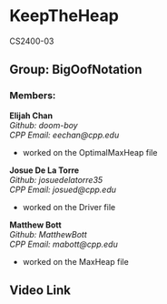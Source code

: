 # KeepTheHeap
CS2400-03

## Group: BigOofNotation

### Members:
**Elijah Chan**  
_Github: doom-boy_  
_CPP Email: eechan@cpp.edu_ 
* worked on the OptimalMaxHeap file


**Josue De La Torre**  
_Github: josuedelatorre35_  
_CPP Email: josued@cpp.edu_  
* worked on the Driver file


**Matthew Bott**  
_Github: MatthewBott_  
_CPP Email: mabott@cpp.edu_ 
* worked on the MaxHeap file


## Video Link

